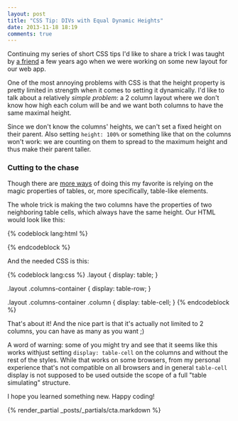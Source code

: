 ```yaml
---
layout: post
title: "CSS Tip: DIVs with Equal Dynamic Heights"
date: 2013-11-18 18:19
comments: true
---
```


Continuing my series of short CSS tips I'd like to share a trick I was taught by [a friend](http://twitter.com/davidbrai) a few years ago when we were working on some new layout for our web app.

One of the most annoying problems with CSS is that the height property is pretty limited in strength when it comes to setting it dynamically. I'd like to talk about a relatively *simple problem*: a 2 column layout where we don't know how high each colum will be and we want both columns to have the same maximal height.

Since we don't know the columns' heights, we can't set a fixed height on their parent. Also setting `height: 100%` or something like that on the columns won't work: we are counting on them to spread to the maximum height and thus make their parent taller.

### Cutting to the chase

Though there are [more ways](http://alistapart.com/article/multicolumnlayouts) of doing this my favorite is relying on the magic properties of tables, or, more specifically, table-like elements.

The whole trick is making the two columns have the properties of two neighboring table cells, which always have the same height. Our HTML would look like this:

{% codeblock lang:html %}
<div class="layout">
    <div class="columns-container">
        <div class="column"></div>
        <div class="column"></div>
    </div>
</div>
{% endcodeblock %}

And the needed CSS is this:

{% codeblock lang:css %}
.layout {
    display: table;
}

.layout .columns-container {
    display: table-row;
}

.layout .columns-container .column {
    display: table-cell;
}
{% endcodeblock %}

That's about it! And the nice part is that it's actually not limited to 2 columns, you can have as many as you want ;)

A word of warning: some of you might try and see that it seems like this works withjust setting `display: table-cell` on the columns and without the rest of the styles. While that works on some browsers, from my personal experience that's not compatible on all browsers and in general `table-cell` display is not supposed to be used outside the scope of a full "table simulating" structure.

I hope you learned something new. Happy coding!

{% render_partial _posts/_partials/cta.markdown %}
